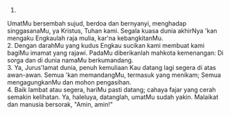 1.
UmatMu bersembah sujud, berdoa dan bernyanyi,
menghadap singgasanaMu, ya Kristus, Tuhan kami.
Segala kuasa dunia akhirNya 'kan mengaku
Engkaulah raja mulia, kar'na kebangkitanMu.
<br>
2.
Dengan darahMu yang kudus Engkau sucikan kami
membuat kami bagiMu imamat yang rajawi.
PadaMu diberikanlah mahkota kemenangan:
Di sorga dan di dunia namaMu berkumandang.
<br>
3.
Ya, Jurus'lamat dunia, penuh kemuliaan
Kau datang lagi segera di atas awan-awan.
Semua 'kan memandangMu, termasuk yang menikam;
Semua mengagungkanMu dan mohon pengasihan.
<br>
4.
Baik lambat atau segera, hariMu pasti datang;
cahaya fajar yang cerah semakin kelihatan.
Ya, haleluya, datanglah, umatMu sudah yakin.
Malaikat dan manusia bersorak, "Amin, amin!"